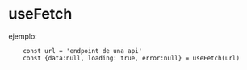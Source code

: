 # useFetch

ejemplo:
```
    const url = 'endpoint de una api'
    const {data:null, loading: true, error:null} = useFetch(url)

```
